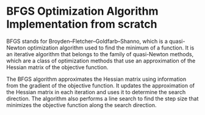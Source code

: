 # BFGS Optimization Algorithm Implementation from scratch
BFGS stands for Broyden–Fletcher–Goldfarb–Shanno, which is a quasi-Newton optimization algorithm used to find the minimum of a function. It is an iterative algorithm that belongs to the family of quasi-Newton methods, which are a class of optimization methods that use an approximation of the Hessian matrix of the objective function.

The BFGS algorithm approximates the Hessian matrix using information from the gradient of the objective function. It updates the approximation of the Hessian matrix in each iteration and uses it to determine the search direction. The algorithm also performs a line search to find the step size that minimizes the objective function along the search direction.

